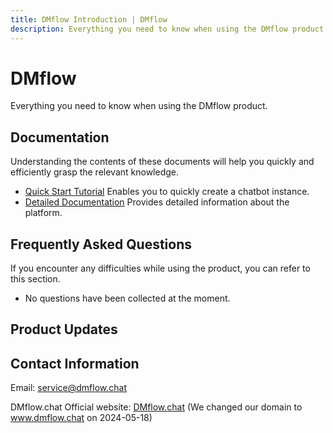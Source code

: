 ```yaml
---
title: DMflow Introduction | DMflow
description: Everything you need to know when using the DMflow product.
---
```


# DMflow
 
Everything you need to know when using the DMflow product.

## Documentation
Understanding the contents of these documents will help you quickly and efficiently grasp the relevant knowledge.
 - [Quick Start Tutorial](tutorials/intro/index.md) Enables you to quickly create a chatbot instance.
 - [Detailed Documentation](tutorials/docs/index.md) Provides detailed information about the platform.
 
## Frequently Asked Questions
If you encounter any difficulties while using the product, you can refer to this section.

- No questions have been collected at the moment.
 
## Product Updates

## Contact Information

Email: <service@dmflow.chat>

DMflow.chat Official website: [DMflow.chat](https://www.dmflow.chat/en/)
(We changed our domain to www.dmflow.chat on 2024-05-18)
 